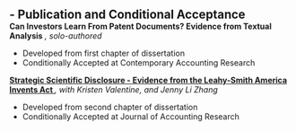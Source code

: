 <h4 style="margin: 0; font-size: 1.3rem; font-weight: bold;"> - Publication and Conditional Acceptance</h4>
<div class="title">
  <strong>Can Investors Learn From Patent Documents? Evidence from Textual Analysis</strong>
  <em>, solo-authored</em>
</div>
<ul>
  <li>Developed from first chapter of dissertation</li>
  <li>Conditionally Accepted at Contemporary Accounting Research</li>
</ul>

<div class="title">
  <strong>
    <a href="https://papers.ssrn.com/sol3/papers.cfm?abstract_id=4429511">
      Strategic Scientific Disclosure - Evidence from the Leahy-Smith America Invents Act
    </a>
  </strong>
  <em>, with Kristen Valentine, and Jenny Li Zhang</em>
</div>
<ul>
  <li>Developed from second chapter of dissertation</li>
  <li>Conditionally Accepted at Journal of Accounting Research</li>
</ul>

